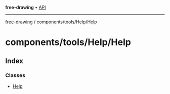 **free-drawing** • [API](../../../../README.md)

***

[free-drawing](../../../../README.md) / components/tools/Help/Help

# components/tools/Help/Help

## Index

### Classes

- [Help](classes/Help.md)
